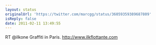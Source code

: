 ```yaml
---
layout: status
originalUrl: 'https://twitter.com/marcgg/status/36059359389687809'
isReply: false
date: 2011-02-11 13:49:55
---
```


RT @ilkone Graffiti in Paris. http://www.ilkflottante.com
